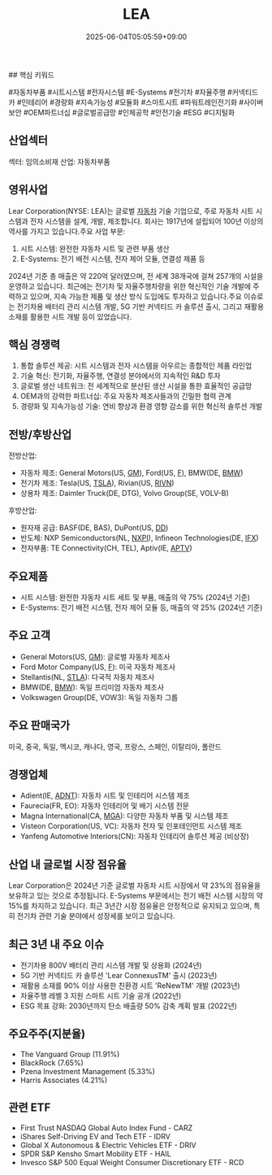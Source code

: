 ﻿---
title: "LEA"
date: 2025-06-04T05:05:59+09:00
lastmod: 2025-06-04T05:05:59+09:00
type: docs
sidebar:
  open: true
weight: 509
---
<div style="display:none">
  <meta property="article:published_time" content="2025-06-03T20:05:59Z" />
  <meta property="article:modified_time" content="2025-06-03T20:05:59Z" />
</div>
## 핵심 키워드

#자동차부품 #시트시스템 #전자시스템 #E-Systems #전기차 #자율주행 #커넥티드카 #인테리어 #경량화 #지속가능성 #모듈화 #스마트시트 #파워트레인전기화 #사이버보안 #OEM파트너십 #글로벌공급망 #인체공학 #안전기술 #ESG #디지털화

## 산업섹터

섹터: 임의소비재
산업: 자동차부품

## 영위사업

Lear Corporation(NYSE: LEA)는 글로벌 [자동차](/industry-study/자동차/) 기술 기업으로, 주로 자동차 시트 시스템과 전자 시스템을 설계, 개발, 제조합니다. 회사는 1917년에 설립되어 100년 이상의 역사를 가지고 있습니다.주요 사업 부문:

1. 시트 시스템: 완전한 자동차 시트 및 관련 부품 생산
2. E-Systems: 전기 배전 시스템, 전자 제어 모듈, 연결성 제품 등

2024년 기준 총 매출은 약 220억 달러였으며, 전 세계 38개국에 걸쳐 257개의 시설을 운영하고 있습니다. 최근에는 전기차 및 자율주행차량을 위한 혁신적인 기술 개발에 주력하고 있으며, 지속 가능한 제품 및 생산 방식 도입에도 투자하고 있습니다.주요 이슈로는 전기차용 배터리 관리 시스템 개발, 5G 기반 커넥티드 카 솔루션 출시, 그리고 재활용 소재를 활용한 시트 개발 등이 있었습니다.

## 핵심 경쟁력

1. 통합 솔루션 제공: 시트 시스템과 전자 시스템을 아우르는 종합적인 제품 라인업
2. 기술 혁신: 전기화, 자율주행, 연결성 분야에서의 지속적인 R&D 투자
3. 글로벌 생산 네트워크: 전 세계적으로 분산된 생산 시설을 통한 효율적인 공급망
4. OEM과의 강력한 파트너십: 주요 자동차 제조사들과의 긴밀한 협력 관계
5. 경량화 및 지속가능성 기술: 연비 향상과 환경 영향 감소를 위한 혁신적 솔루션 개발

## 전방/후방산업

전방산업:

- 자동차 제조: General Motors(US, [GM](/company-analysis/gm/)), Ford(US, [F](/company-analysis/f/)), BMW(DE, [BMW](/company-analysis/bmw/))
- 전기차 제조: Tesla(US, [TSLA](/company-analysis/tsla/)), Rivian(US, [RIVN](/company-analysis/rivn/))
- 상용차 제조: Daimler Truck(DE, DTG), Volvo Group(SE, VOLV-B)

후방산업:

- 원자재 공급: BASF(DE, BAS), DuPont(US, [DD](/company-analysis/dd/))
- 반도체: NXP Semiconductors(NL, [NXPI](/company-analysis/nxpi/)), Infineon Technologies(DE, [IFX](/company-analysis/ifx/))
- 전자부품: TE Connectivity(CH, TEL), Aptiv(IE, [APTV](/company-analysis/aptv/))

## 주요제품

- 시트 시스템: 완전한 자동차 시트 세트 및 부품, 매출의 약 75% (2024년 기준)
- E-Systems: 전기 배전 시스템, 전자 제어 모듈 등, 매출의 약 25% (2024년 기준)

## 주요 고객

- General Motors(US, [GM](/company-analysis/gm/)): 글로벌 자동차 제조사
- Ford Motor Company(US, [F](/company-analysis/f/)): 미국 자동차 제조사
- Stellantis(NL, [STLA](/company-analysis/stla/)): 다국적 자동차 제조사
- BMW(DE, [BMW](/company-analysis/bmw/)): 독일 프리미엄 자동차 제조사
- Volkswagen Group(DE, VOW3): 독일 자동차 그룹

## 주요 판매국가

미국, 중국, 독일, 멕시코, 캐나다, 영국, 프랑스, 스페인, 이탈리아, 폴란드

## 경쟁업체

- Adient(IE, [ADNT](/company-analysis/adnt/)): 자동차 시트 및 인테리어 시스템 제조
- Faurecia(FR, EO): 자동차 인테리어 및 배기 시스템 전문
- Magna International(CA, [MGA](/company-analysis/mga/)): 다양한 자동차 부품 및 시스템 제조
- Visteon Corporation(US, VC): 자동차 전자 및 인포테인먼트 시스템 제조
- Yanfeng Automotive Interiors(CN): 자동차 인테리어 솔루션 제공 (비상장)

## 산업 내 글로벌 시장 점유율

Lear Corporation은 2024년 기준 글로벌 자동차 시트 시장에서 약 23%의 점유율을 보유하고 있는 것으로 추정됩니다. E-Systems 부문에서는 전기 배전 시스템 시장의 약 15%를 차지하고 있습니다. 최근 3년간 시장 점유율은 안정적으로 유지되고 있으며, 특히 전기차 관련 기술 분야에서 성장세를 보이고 있습니다.

## 최근 3년 내 주요 이슈

- 전기차용 800V 배터리 관리 시스템 개발 및 상용화 (2024년)
- 5G 기반 커넥티드 카 솔루션 'Lear ConnexusTM' 출시 (2023년)
- 재활용 소재를 90% 이상 사용한 친환경 시트 'ReNewTM' 개발 (2023년)
- 자율주행 레벨 3 지원 스마트 시트 기술 공개 (2022년)
- ESG 목표 강화: 2030년까지 탄소 배출량 50% 감축 계획 발표 (2022년)

## 주요주주(지분율)

- The Vanguard Group (11.91%)
- BlackRock (7.65%)
- Pzena Investment Management (5.33%)
- Harris Associates (4.21%)

## 관련 ETF

- First Trust NASDAQ Global Auto Index Fund - CARZ
- iShares Self-Driving EV and Tech ETF - IDRV
- Global X Autonomous & Electric Vehicles ETF - DRIV
- SPDR S&P Kensho Smart Mobility ETF - HAIL
- Invesco S&P 500 Equal Weight Consumer Discretionary ETF - RCD
